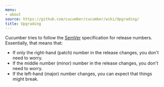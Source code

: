 ```yaml
---
menu:
- about
source: https://github.com/cucumber/cucumber/wiki/Upgrading/
title: Upgrading
---
```


Cucumber tries to follow the [SemVer](http://semver.org/) specification for
release numbers. Essentially, that means that:

- If only the right-hand (patch) number in the release changes, you don't need to worry.
- If the middle number (minor) number in the release changes, you don't need to worry.
- If the left-hand (major) number changes, you can expect that things might break.
